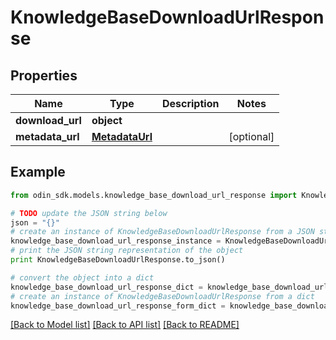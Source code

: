 # KnowledgeBaseDownloadUrlResponse


## Properties

Name | Type | Description | Notes
------------ | ------------- | ------------- | -------------
**download_url** | **object** |  | 
**metadata_url** | [**MetadataUrl**](MetadataUrl.md) |  | [optional] 

## Example

```python
from odin_sdk.models.knowledge_base_download_url_response import KnowledgeBaseDownloadUrlResponse

# TODO update the JSON string below
json = "{}"
# create an instance of KnowledgeBaseDownloadUrlResponse from a JSON string
knowledge_base_download_url_response_instance = KnowledgeBaseDownloadUrlResponse.from_json(json)
# print the JSON string representation of the object
print KnowledgeBaseDownloadUrlResponse.to_json()

# convert the object into a dict
knowledge_base_download_url_response_dict = knowledge_base_download_url_response_instance.to_dict()
# create an instance of KnowledgeBaseDownloadUrlResponse from a dict
knowledge_base_download_url_response_form_dict = knowledge_base_download_url_response.from_dict(knowledge_base_download_url_response_dict)
```
[[Back to Model list]](../README.md#documentation-for-models) [[Back to API list]](../README.md#documentation-for-api-endpoints) [[Back to README]](../README.md)


